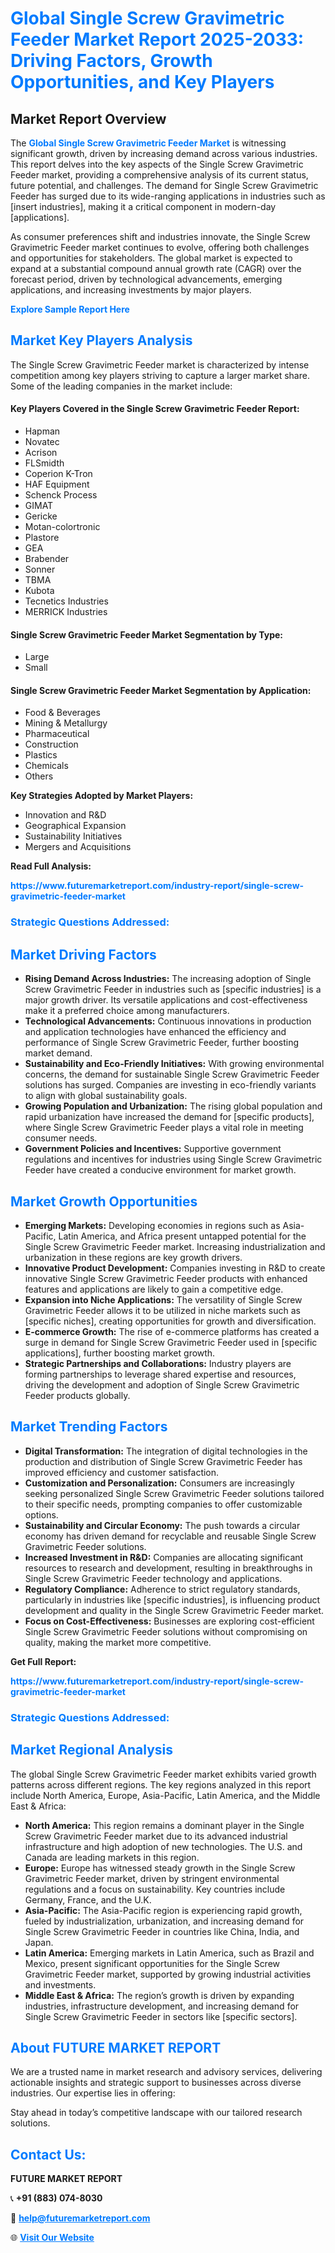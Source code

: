 <h1 style="color: #007BFF;">Global Single Screw Gravimetric Feeder Market Report 2025-2033: Driving Factors, Growth Opportunities, and Key Players</h1>

<section id="overview">
<h2>Market Report Overview</h2>
<p>The <a href="https://www.futuremarketreport.com/industry-report/single-screw-gravimetric-feeder-market" style="color: #007BFF; text-decoration: none;"><strong>Global Single Screw Gravimetric Feeder Market</strong></a> is witnessing significant growth, driven by increasing demand across various industries. This report delves into the key aspects of the Single Screw Gravimetric Feeder market, providing a comprehensive analysis of its current status, future potential, and challenges. The demand for Single Screw Gravimetric Feeder has surged due to its wide-ranging applications in industries such as [insert industries], making it a critical component in modern-day [applications].</p>
<p>As consumer preferences shift and industries innovate, the Single Screw Gravimetric Feeder market continues to evolve, offering both challenges and opportunities for stakeholders. The global market is expected to expand at a substantial compound annual growth rate (CAGR) over the forecast period, driven by technological advancements, emerging applications, and increasing investments by major players.</p>
</section>

<section id="overview">
<p><a href="https://www.futuremarketreport.com/request-sample/reportId=89725" style="color: #007BFF; text-decoration: none;"><strong>Explore Sample Report Here</strong></a></p>
</section>

<section id="key-players">
<h2 style="color: #007BFF;">Market Key Players Analysis</h2>
<p>The Single Screw Gravimetric Feeder market is characterized by intense competition among key players striving to capture a larger market share. Some of the leading companies in the market include:</p>
<h4>Key Players Covered in the Single Screw Gravimetric Feeder Report:</h4>
<ul><li>Hapman</li><li>Novatec</li><li>Acrison</li><li>FLSmidth</li><li>Coperion K-Tron</li><li>HAF Equipment</li><li>Schenck Process</li><li>GIMAT</li><li>Gericke</li><li>Motan-colortronic</li><li>Plastore</li><li>GEA</li><li>Brabender</li><li>Sonner</li><li>TBMA</li><li>Kubota</li><li>Tecnetics Industries</li><li>MERRICK Industries</li></ul>
<h4>Single Screw Gravimetric Feeder Market Segmentation by Type:</h4>
<ul><li>Large</li><li>Small</li></ul>

<h4>Single Screw Gravimetric Feeder Market Segmentation by Application:</h4>
<ul><li>Food &amp; Beverages</li><li>Mining &amp; Metallurgy</li><li>Pharmaceutical</li><li>Construction</li><li>Plastics</li><li>Chemicals</li><li>Others</li></ul>
<p><strong>Key Strategies Adopted by Market Players:</strong></p>
<ul>
<li>Innovation and R&D</li>
<li>Geographical Expansion</li>
<li>Sustainability Initiatives</li>
<li>Mergers and Acquisitions</li>
</ul>
</section>

<section>
<p><strong>Read Full Analysis: </strong></p><a href="https://www.futuremarketreport.com/industry-report/single-screw-gravimetric-feeder-market" style="color: #007BFF; text-decoration: none;"><strong>https://www.futuremarketreport.com/industry-report/single-screw-gravimetric-feeder-market</strong></a>
<h3 style="color: #007BFF;">Strategic Questions Addressed:</h3>
</section>

<section id="driving-factors">
<h2 style="color: #007BFF;">Market Driving Factors</h2>
<ul>
<li><strong>Rising Demand Across Industries:</strong> The increasing adoption of Single Screw Gravimetric Feeder in industries such as [specific industries] is a major growth driver. Its versatile applications and cost-effectiveness make it a preferred choice among manufacturers.</li>
<li><strong>Technological Advancements:</strong> Continuous innovations in production and application technologies have enhanced the efficiency and performance of Single Screw Gravimetric Feeder, further boosting market demand.</li>
<li><strong>Sustainability and Eco-Friendly Initiatives:</strong> With growing environmental concerns, the demand for sustainable Single Screw Gravimetric Feeder solutions has surged. Companies are investing in eco-friendly variants to align with global sustainability goals.</li>
<li><strong>Growing Population and Urbanization:</strong> The rising global population and rapid urbanization have increased the demand for [specific products], where Single Screw Gravimetric Feeder plays a vital role in meeting consumer needs.</li>
<li><strong>Government Policies and Incentives:</strong> Supportive government regulations and incentives for industries using Single Screw Gravimetric Feeder have created a conducive environment for market growth.</li>
</ul>
</section>

<section id="growth-opportunities">
<h2 style="color: #007BFF;">Market Growth Opportunities</h2>
<ul>
<li><strong>Emerging Markets:</strong> Developing economies in regions such as Asia-Pacific, Latin America, and Africa present untapped potential for the Single Screw Gravimetric Feeder market. Increasing industrialization and urbanization in these regions are key growth drivers.</li>
<li><strong>Innovative Product Development:</strong> Companies investing in R&D to create innovative Single Screw Gravimetric Feeder products with enhanced features and applications are likely to gain a competitive edge.</li>
<li><strong>Expansion into Niche Applications:</strong> The versatility of Single Screw Gravimetric Feeder allows it to be utilized in niche markets such as [specific niches], creating opportunities for growth and diversification.</li>
<li><strong>E-commerce Growth:</strong> The rise of e-commerce platforms has created a surge in demand for Single Screw Gravimetric Feeder used in [specific applications], further boosting market growth.</li>
<li><strong>Strategic Partnerships and Collaborations:</strong> Industry players are forming partnerships to leverage shared expertise and resources, driving the development and adoption of Single Screw Gravimetric Feeder products globally.</li>
</ul>
</section>

<section id="trending-factors">
<h2 style="color: #007BFF;">Market Trending Factors</h2>
<ul>
<li><strong>Digital Transformation:</strong> The integration of digital technologies in the production and distribution of Single Screw Gravimetric Feeder has improved efficiency and customer satisfaction.</li>
<li><strong>Customization and Personalization:</strong> Consumers are increasingly seeking personalized Single Screw Gravimetric Feeder solutions tailored to their specific needs, prompting companies to offer customizable options.</li>
<li><strong>Sustainability and Circular Economy:</strong> The push towards a circular economy has driven demand for recyclable and reusable Single Screw Gravimetric Feeder solutions.</li>
<li><strong>Increased Investment in R&D:</strong> Companies are allocating significant resources to research and development, resulting in breakthroughs in Single Screw Gravimetric Feeder technology and applications.</li>
<li><strong>Regulatory Compliance:</strong> Adherence to strict regulatory standards, particularly in industries like [specific industries], is influencing product development and quality in the Single Screw Gravimetric Feeder market.</li>
<li><strong>Focus on Cost-Effectiveness:</strong> Businesses are exploring cost-efficient Single Screw Gravimetric Feeder solutions without compromising on quality, making the market more competitive.</li>
</ul>
</section>

<section>
<p><strong>Get Full Report: </strong></p><a href="https://www.futuremarketreport.com/industry-report/single-screw-gravimetric-feeder-market" style="color: #007BFF; text-decoration: none;"><strong>https://www.futuremarketreport.com/industry-report/single-screw-gravimetric-feeder-market</strong></a>
<h3 style="color: #007BFF;">Strategic Questions Addressed:</h3>
</section>


<section id="regional-analysis">
<h2 style="color: #007BFF;">Market Regional Analysis</h2>
<p>The global Single Screw Gravimetric Feeder market exhibits varied growth patterns across different regions. The key regions analyzed in this report include North America, Europe, Asia-Pacific, Latin America, and the Middle East & Africa:</p>
<ul>
<li><strong>North America:</strong> This region remains a dominant player in the Single Screw Gravimetric Feeder market due to its advanced industrial infrastructure and high adoption of new technologies. The U.S. and Canada are leading markets in this region.</li>
<li><strong>Europe:</strong> Europe has witnessed steady growth in the Single Screw Gravimetric Feeder market, driven by stringent environmental regulations and a focus on sustainability. Key countries include Germany, France, and the U.K.</li>
<li><strong>Asia-Pacific:</strong> The Asia-Pacific region is experiencing rapid growth, fueled by industrialization, urbanization, and increasing demand for Single Screw Gravimetric Feeder in countries like China, India, and Japan.</li>
<li><strong>Latin America:</strong> Emerging markets in Latin America, such as Brazil and Mexico, present significant opportunities for the Single Screw Gravimetric Feeder market, supported by growing industrial activities and investments.</li>
<li><strong>Middle East & Africa:</strong> The region’s growth is driven by expanding industries, infrastructure development, and increasing demand for Single Screw Gravimetric Feeder in sectors like [specific sectors].</li>
</ul>
</section>

<footer>
<h2 style="color: #007BFF;">About FUTURE MARKET REPORT</h2>
<p>We are a trusted name in market research and advisory services, delivering actionable insights and strategic support to businesses across diverse industries. Our expertise lies in offering:</p>

<p>Stay ahead in today’s competitive landscape with our tailored research solutions.</p>

<h2 style="color: #007BFF;">Contact Us:</h2>
<p><strong>FUTURE MARKET REPORT</strong></p>
<p>📞 <strong>+91 (883) 074-8030</strong></p>
<p>📧 <strong><a href="mailto:help@futuremarketreport.com" style="color: #007BFF;">help@futuremarketreport.com</a></strong></p>
<p>🌐 <strong><a href="https://www.futuremarketreport.com/" style="color: #007BFF;">Visit Our Website</a></strong></p>
</footer>